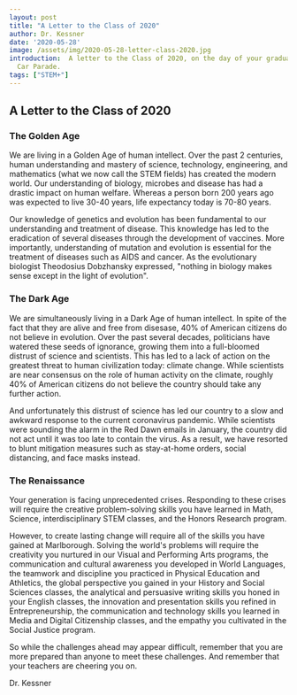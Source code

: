 ```yaml
---
layout: post
title: "A Letter to the Class of 2020"
author: Dr. Kessner
date: '2020-05-28'
image: /assets/img/2020-05-28-letter-class-2020.jpg
introduction:  A letter to the Class of 2020, on the day of your graduation
  Car Parade.
tags: ["STEM+"]
---
```


## A Letter to the Class of 2020

### The Golden Age

We are living in a Golden Age of human intellect.  Over the past 2 centuries,
human understanding and mastery of science, technology, engineering, and
mathematics (what we now call the STEM fields) has created the modern world.
Our understanding of biology, microbes and disease has had a drastic impact on
human welfare.  Whereas a person born 200 years ago was expected to live 30-40
years, life expectancy today is 70-80 years.

Our knowledge of genetics and evolution has been fundamental to our
understanding and treatment of disease.  This knowledge has led to the
eradication of several diseases through the development of vaccines.  More
importantly, understanding of mutation and evolution is essential for the
treatment of diseases such as AIDS and cancer.  As the evolutionary biologist
Theodosius Dobzhansky expressed, "nothing in biology makes sense except in the
light of evolution".  

### The Dark Age

We are simultaneously living in a Dark Age of human intellect.  In spite of the
fact that they are alive and free from disesase, 40% of American citizens do
not believe in evolution.  Over the past several decades, politicians have
watered these seeds of ignorance, growing them into a full-bloomed distrust of
science and scientists.  This has led to a lack of action on the greatest
threat to human civilization today: climate change.  While scientists are near
consensus on the role of human activity on the climate, roughly 40% of American
citizens do not believe the country should take any further action.

And unfortunately this distrust of science has led our country to a slow and
awkward response to the current coronavirus pandemic.  While scientists were
sounding the alarm in the Red Dawn emails in January, the country did not act
until it was too late to contain the virus.  As a result, we have resorted to
blunt mitigation measures such as stay-at-home orders, social distancing, and
face masks instead.  

### The Renaissance

Your generation is facing unprecedented crises.  Responding to these crises
will require the creative problem-solving skills you have learned in Math,
Science, interdisciplinary STEM classes, and the Honors Research program.

However, to create lasting change will require all of the skills you have
gained at Marlborough.  Solving the world's problems will require the
creativity you nurtured in our Visual and Performing Arts programs, the
communication and cultural awareness you developed in World Languages, the
teamwork and discipline you practiced in Physical Education and Athletics, the
global perspective you gained in your History and Social Sciences classes, the
analytical and persuasive writing skills you honed in your English classes, the
innovation and presentation skills you refined in Entrepreneurship, the
communication and technology skills you learned in Media and Digital
Citizenship classes, and the empathy you cultivated in the Social Justice
program.

So while the challenges ahead may appear difficult, remember that you are more
prepared than anyone to meet these challenges.  And remember that your teachers
are cheering you on.


Dr. Kessner



